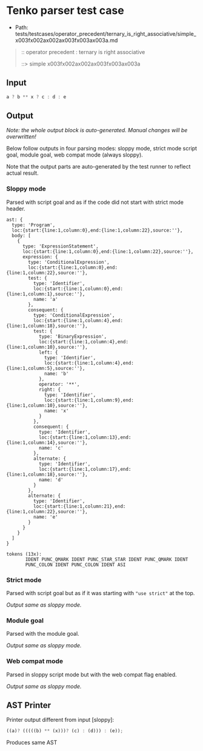 # Tenko parser test case

- Path: tests/testcases/operator_precedent/ternary_is_right_associative/simple_x003fx002ax002ax003fx003ax003a.md

> :: operator precedent : ternary is right associative
>
> ::> simple x003fx002ax002ax003fx003ax003a

## Input

`````js
a ? b ** x ? c : d : e
`````

## Output

_Note: the whole output block is auto-generated. Manual changes will be overwritten!_

Below follow outputs in four parsing modes: sloppy mode, strict mode script goal, module goal, web compat mode (always sloppy).

Note that the output parts are auto-generated by the test runner to reflect actual result.

### Sloppy mode

Parsed with script goal and as if the code did not start with strict mode header.

`````
ast: {
  type: 'Program',
  loc:{start:{line:1,column:0},end:{line:1,column:22},source:''},
  body: [
    {
      type: 'ExpressionStatement',
      loc:{start:{line:1,column:0},end:{line:1,column:22},source:''},
      expression: {
        type: 'ConditionalExpression',
        loc:{start:{line:1,column:0},end:{line:1,column:22},source:''},
        test: {
          type: 'Identifier',
          loc:{start:{line:1,column:0},end:{line:1,column:1},source:''},
          name: 'a'
        },
        consequent: {
          type: 'ConditionalExpression',
          loc:{start:{line:1,column:4},end:{line:1,column:18},source:''},
          test: {
            type: 'BinaryExpression',
            loc:{start:{line:1,column:4},end:{line:1,column:10},source:''},
            left: {
              type: 'Identifier',
              loc:{start:{line:1,column:4},end:{line:1,column:5},source:''},
              name: 'b'
            },
            operator: '**',
            right: {
              type: 'Identifier',
              loc:{start:{line:1,column:9},end:{line:1,column:10},source:''},
              name: 'x'
            }
          },
          consequent: {
            type: 'Identifier',
            loc:{start:{line:1,column:13},end:{line:1,column:14},source:''},
            name: 'c'
          },
          alternate: {
            type: 'Identifier',
            loc:{start:{line:1,column:17},end:{line:1,column:18},source:''},
            name: 'd'
          }
        },
        alternate: {
          type: 'Identifier',
          loc:{start:{line:1,column:21},end:{line:1,column:22},source:''},
          name: 'e'
        }
      }
    }
  ]
}

tokens (13x):
       IDENT PUNC_QMARK IDENT PUNC_STAR_STAR IDENT PUNC_QMARK IDENT
       PUNC_COLON IDENT PUNC_COLON IDENT ASI
`````

### Strict mode

Parsed with script goal but as if it was starting with `"use strict"` at the top.

_Output same as sloppy mode._

### Module goal

Parsed with the module goal.

_Output same as sloppy mode._

### Web compat mode

Parsed in sloppy script mode but with the web compat flag enabled.

_Output same as sloppy mode._

## AST Printer

Printer output different from input [sloppy]:

````js
((a)? (((((b) ** (x)))? (c) : (d))) : (e));
````

Produces same AST
